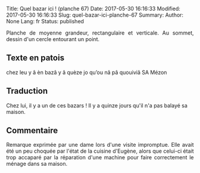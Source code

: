 Title: Quel bazar ici ! (planche 67)
Date: 2017-05-30 16:16:33
Modified: 2017-05-30 16:16:33
Slug: quel-bazar-ici-planche-67
Summary: 
Author: None
Lang: fr
Status: published

<img style="float: left;" alt="" src="{static}/images/planche_67.png"><p style="text-align:justify;">Planche de moyenne grandeur, rectangulaire et verticale. Au sommet, dessin d'un cercle entourant un point. </p>

## Texte en patois
chez  leu  y  â  èn  bazâ  y  â  quèze  jo  qu’ou  nâ  pâ  quouiviâ  SA  Mézon        

## Traduction
Chez lui, il y a un de ces bazars ! Il y a quinze jours qu'il n'a pas balayé sa maison.     

## Commentaire
<p style="text-align:justify;">Remarque exprimée par une dame lors d'une visite impromptue. Elle avait été un peu choquée par l'état de la cuisine d'Eugène, alors que celui-ci était trop accaparé par la réparation d'une machine pour faire correctement le ménage dans sa maison.</p>

    
